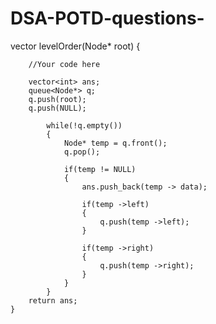 # DSA-POTD-questions-

vector<int> levelOrder(Node* root)
    {
      
        //Your code here
        
        vector<int> ans;
        queue<Node*> q;
        q.push(root);
        q.push(NULL);
            
            while(!q.empty())
            {
                Node* temp = q.front();
                q.pop();
            
                if(temp != NULL)
                {
                    ans.push_back(temp -> data);
                
                    if(temp ->left)
                    {
                        q.push(temp ->left);
                    }
        
                    if(temp ->right)
                    {
                        q.push(temp ->right);
                    }
                }
            }
        return ans;
    }
